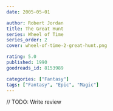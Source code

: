 ```yaml
---
date: 2005-05-01

author: Robert Jordan
title: The Great Hunt
series: Wheel of Time
series_order: 2
cover: wheel-of-time-2-great-hunt.png

rating: 5.0
published: 1990
goodreads_id: 8153989

categories: ["Fantasy"]
tags: ["Fantasy", "Epic", "Magic"]
---
```


// TODO: Write review
